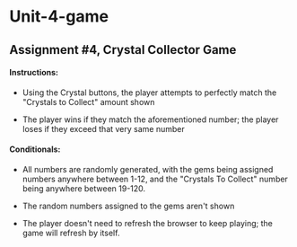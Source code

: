 # Unit-4-game


## Assignment #4, Crystal Collector Game

#### Instructions:

* Using the Crystal buttons, the player attempts to perfectly match the "Crystals to Collect" amount shown

* The player wins if they match the aforementioned number; the player loses if they exceed that very same number

#### Conditionals:

* All numbers are randomly generated, with the gems being assigned numbers anywhere between 1-12, and the "Crystals To Collect" number being anywhere between 19-120.

* The random numbers assigned to the gems aren't shown

* The player doesn't need to refresh the browser to keep playing; the game will refresh by itself.